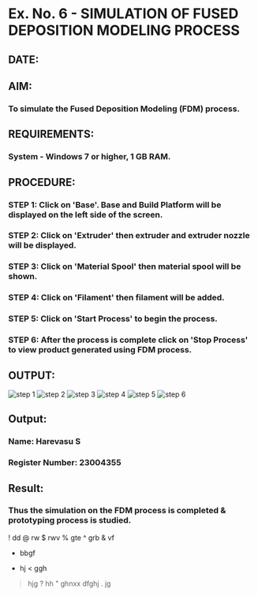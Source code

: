 # Ex. No. 6 - SIMULATION OF FUSED DEPOSITION MODELING PROCESS
## DATE: 
## AIM:
### To simulate the Fused Deposition Modeling (FDM) process.
## REQUIREMENTS:
### System - Windows 7 or higher, 1 GB RAM.
## PROCEDURE:
### STEP 1: Click on 'Base'. Base and Build Platform will be displayed on the left side of the screen.
### STEP 2: Click on 'Extruder' then extruder and extruder nozzle will be displayed.
### STEP 3: Click on 'Material Spool' then material spool will be shown.
### STEP 4: Click on 'Filament' then filament will be added.
### STEP 5: Click on 'Start Process' to begin the process.
### STEP 6: After the process is complete click on 'Stop Process' to view product generated using FDM process.

## OUTPUT:
![step 1](https://github.com/Harevasu/Ex.-No---6.-SIMULATION-OF-FUSED-DEPOSITION-MODELING-PROCESS/assets/147985044/a1fc9922-738b-42eb-9cfc-09ed28f762b3)
![step 2](https://github.com/Harevasu/Ex.-No---6.-SIMULATION-OF-FUSED-DEPOSITION-MODELING-PROCESS/assets/147985044/9eae3373-44ab-4953-ab92-dce2c7a5ba37)
![step 3](https://github.com/Harevasu/Ex.-No---6.-SIMULATION-OF-FUSED-DEPOSITION-MODELING-PROCESS/assets/147985044/f774a87c-7498-45d6-94ce-a19851834c19)
![step 4](https://github.com/Harevasu/Ex.-No---6.-SIMULATION-OF-FUSED-DEPOSITION-MODELING-PROCESS/assets/147985044/88cc6ac2-aa80-4d06-98dd-24d4316133dc)
![step 5](https://github.com/Harevasu/Ex.-No---6.-SIMULATION-OF-FUSED-DEPOSITION-MODELING-PROCESS/assets/147985044/c76d4153-a87e-41cc-82a3-9902a386f23f)
![step 6](https://github.com/Harevasu/Ex.-No---6.-SIMULATION-OF-FUSED-DEPOSITION-MODELING-PROCESS/assets/147985044/fefbb35f-636e-4d3a-9113-87371303bf60)
## Output:
### Name: Harevasu S
### Register Number: 23004355
## Result:
### Thus the simulation on the FDM process is completed & prototyping process is studied.



! dd
@ rw
$ rwv
% gte
^ grb
& vf
* bbgf
+ hj
< ggh
> hjg
? hh
" ghnxx
> dfghj
. jg
